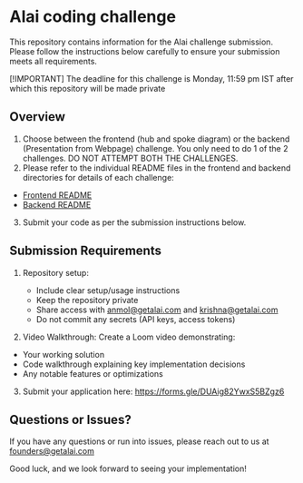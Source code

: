 # Alai coding challenge

This repository contains information for the Alai challenge submission. Please follow the instructions below carefully to ensure your submission meets all requirements.

[!IMPORTANT] 
The deadline for this challenge is Monday, 11:59 pm IST after which this repository will be made private

## Overview

1. Choose between the frontend (hub and spoke diagram) or the backend (Presentation from Webpage) challenge. You only need to do 1 of the 2 challenges. DO NOT ATTEMPT BOTH THE CHALLENGES.
2. Please refer to the individual README files in the frontend and backend directories for details of each challenge:
  - [Frontend README](./frontend/README.md)
  - [Backend README](./backend/README.md)
3. Submit your code as per the submission instructions below.

## Submission Requirements

1. Repository setup:
   - Include clear setup/usage instructions
   - Keep the repository private
   - Share access with anmol@getalai.com and krishna@getalai.com
   - Do not commit any secrets (API keys, access tokens)

2. Video Walkthrough: Create a Loom video demonstrating:
  - Your working solution
  - Code walkthrough explaining key implementation decisions
  - Any notable features or optimizations

3. Submit your application here: https://forms.gle/DUAig82YwxS5BZgz6


## Questions or Issues?

If you have any questions or run into issues, please reach out to us at founders@getalai.com

Good luck, and we look forward to seeing your implementation!
